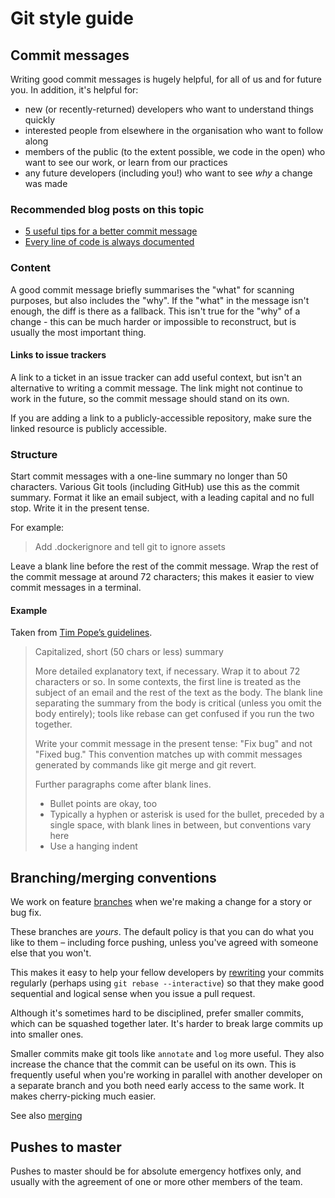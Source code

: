 # Git style guide

## Commit messages

Writing good commit messages is hugely helpful, for all of us and for future 
you. In addition, it's helpful for:

* new (or recently-returned) developers who want to understand things quickly
* interested people from elsewhere in the organisation who want to follow along
* members of the public (to the extent possible, we code in the open) who want to see our work,
  or learn from our practices
* any future developers (including you!) who want to see _why_ a change was
  made

### Recommended blog posts on this topic

* [5 useful tips for a better commit message](http://robots.thoughtbot.com/5-useful-tips-for-a-better-commit-message)
* [Every line of code is always documented](http://mislav.uniqpath.com/2014/02/hidden-documentation/)

### Content

A good commit message briefly summarises the "what" for scanning purposes, but
also includes the "why". If the "what" in the message isn't enough, the diff is
there as a fallback. This isn't true for the "why" of a change - this can be
much harder or impossible to reconstruct, but is usually the most important 
thing.

#### Links to issue trackers

A link to a ticket in an issue tracker can add useful context, but isn't an 
alternative to writing a commit message. The link might not continue to work in 
the future, so the commit message should stand on its own. 

If you are adding a link to a publicly-accessible repository, make sure the 
linked resource is publicly accessible.

### Structure

Start commit messages with a one-line summary no longer than 50
characters. Various Git tools (including GitHub) use this as the commit
summary. Format it like an email subject, with a leading capital
and no full stop. Write it in the present tense.

For example:

> Add .dockerignore and tell git to ignore assets

Leave a blank line before the rest of the commit message. Wrap the rest of the
commit message at around 72 characters; this makes it easier to view commit 
messages in a terminal.

#### Example

Taken from [Tim Pope’s guidelines](http://tbaggery.com/2008/04/19/a-note-about-git-commit-messages.html).

> Capitalized, short (50 chars or less) summary
>
> More detailed explanatory text, if necessary.  Wrap it to about 72
characters or so.  In some contexts, the first line is treated as the
subject of an email and the rest of the text as the body.  The blank
line separating the summary from the body is critical (unless you omit
the body entirely); tools like rebase can get confused if you run the
two together.
>
> Write your commit message in the present tense: "Fix bug" and not "Fixed
bug."  This convention matches up with commit messages generated by
commands like git merge and git revert.
>
> Further paragraphs come after blank lines.
>
> - Bullet points are okay, too
> - Typically a hyphen or asterisk is used for the bullet, preceded by a
>  single space, with blank lines in between, but conventions vary here
> - Use a hanging indent

## Branching/merging conventions

We work on feature [branches](http://git-scm.com/book/en/Git-Branching-Basic-Branching-and-Merging)
when we're making a change for a story or bug fix.

These branches are *yours*. The default policy is that you can do what you
like to them – including force pushing, unless you've agreed with someone
else that you won't.

This makes it easy to help your fellow developers by [rewriting](http://git-scm.com/book/en/Git-Tools-Rewriting-History) 
your commits regularly (perhaps using `git rebase --interactive`) so that they
make good sequential and logical sense when you issue a pull request.

Although it's sometimes hard to be disciplined, prefer smaller commits, which 
can be squashed together later. It's harder to break large commits up into 
smaller ones.

Smaller commits make git tools like `annotate` and `log` more useful. They
also increase the chance that the commit can be useful on its own. This is
frequently useful when you're working in parallel with another developer on
a separate branch and you both need early access to the same work. It makes
cherry-picking much easier.

See also [merging](pull-requests.md#merging-a-pull-request)

## Pushes to master

Pushes to master should be for absolute emergency hotfixes only, and usually 
with the agreement of one or more other members of the team.
